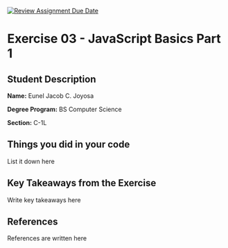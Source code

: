 [![Review Assignment Due Date](https://classroom.github.com/assets/deadline-readme-button-22041afd0340ce965d47ae6ef1cefeee28c7c493a6346c4f15d667ab976d596c.svg)](https://classroom.github.com/a/2EnW9dmo)

# Exercise 03 - JavaScript Basics Part 1

## Student Description

**Name:** Eunel Jacob C. Joyosa

**Degree Program:** BS Computer Science

**Section:** C-1L

## Things you did in your code
List it down here

## Key Takeaways from the Exercise
Write key takeaways here

## References
References are written here